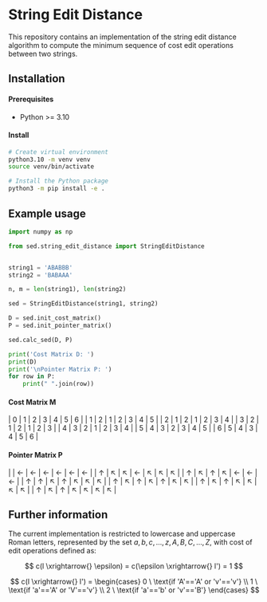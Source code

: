# String Edit Distance

This repository contains an implementation of the string edit distance algorithm to compute the minimum sequence of cost edit operations between two strings.

## Installation

#### Prerequisites
- Python >= 3.10

#### Install
```bash
# Create virtual environment
python3.10 -m venv venv
source venv/bin/activate

# Install the Python package
python3 -m pip install -e .
```

## Example usage
```python
import numpy as np

from sed.string_edit_distance import StringEditDistance


string1 = 'ABABBB'
string2 = 'BABAAA'

n, m = len(string1), len(string2)

sed = StringEditDistance(string1, string2)

D = sed.init_cost_matrix()
P = sed.init_pointer_matrix()

sed.calc_sed(D, P)

print('Cost Matrix D: ')
print(D)
print('\nPointer Matrix P: ')
for row in P:
    print(" ".join(row))
```

#### Cost Matrix M

| 0 | 1 | 2 | 3 | 4 | 5 | 6 |
| 1 | 2 | 1 | 2 | 3 | 4 | 5 |
| 2 | 1 | 2 | 1 | 2 | 3 | 4 |
| 3 | 2 | 1 | 2 | 1 | 2 | 3 |
| 4 | 3 | 2 | 1 | 2 | 3 | 4 |
| 5 | 4 | 3 | 2 | 3 | 4 | 5 |
| 6 | 5 | 4 | 3 | 4 | 5 | 6 |

#### Pointer Matrix P

|   | ← | ← | ← | ← | ← | ← |
| ↑ | ↖ | ↖ | ← | ↖ | ↖ | ↖ |
| ↑ | ↖ | ↑ | ↖ | ← | ← | ← |
| ↑ | ↑ | ↖ | ↑ | ↖ | ↖ | ↖ |
| ↑ | ↖ | ↑ | ↖ | ↑ | ↖ | ↖ |
| ↑ | ↖ | ↑ | ↖ | ↖ | ↖ | ↖ |
| ↑ | ↖ | ↑ | ↖ | ↖ | ↖ | ↖ |

## Further information

The current implementation is restricted to lowercase and uppercase Roman letters, represented by the set ${a, b, c, \ldots, z, A, B, C, \ldots, Z}$, with cost of edit operations defined as:

$$
c(l \xrightarrow{} \epsilon) = c(\epsilon \xrightarrow{} l') = 1
$$

$$
c(l \xrightarrow{} l') = \begin{cases}
    0 \ \text{if 'A'=='A' or 'v'=='v'} \\
    1 \ \text{if 'a'=='A' or 'V'=='v'} \\
    2 \ \text{if 'a'=='b' or 'v'=='B'}
    \end{cases}
$$